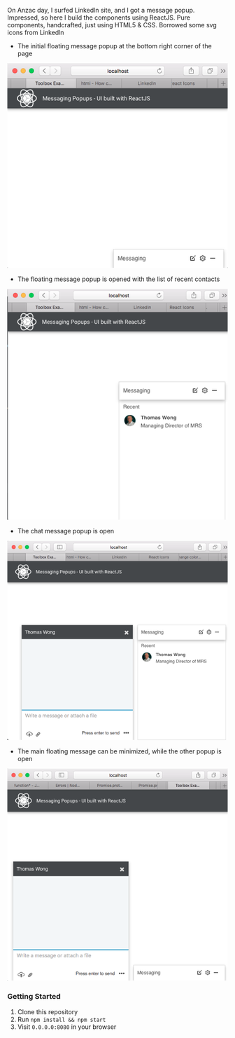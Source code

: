 On Anzac day, I surfed Linkedln site, and I got a message popup. Impressed, so here I build the components using ReactJS. Pure components, handcrafted, just using HTML5 & CSS. Borrowed some svg icons from Linkedln

- The initial floating message popup at the bottom right corner of the page

![Floating popup](screenshots/1.png "Floating popup at the bottom")

- The floating message popup is opened with the list of recent contacts

![Message Popup maximized](screenshots/2.png "Message Popup Open")

- The chat message popup is open

![Message popup maximized](screenshots/3.png "Message Popup Open")

- The main floating message can be minimized, while the other popup is open

![One popup minimized, one popup open](screenshots/4.png "One popup minimized, one popup open")

### Getting Started
1. Clone this repository
2. Run `npm install && npm start`
3. Visit `0.0.0.0:8080` in your browser
